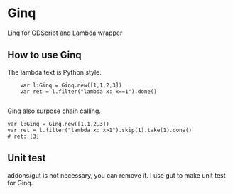 # Ginq
Linq for GDScript and Lambda wrapper

## How to use Ginq

The lambda text is Python style.

```
	var l:Ginq = Ginq.new([1,1,2,3])
	var ret = l.filter("lambda x: x==1").done()
  
```

Ginq also surpose chain calling.

```
var l:Ginq = Ginq.new([1,1,2,3])
var ret = l.filter("lambda x: x>1").skip(1).take(1).done()
# ret: [3]
```

## Unit test
addons/gut is not necessary, you can remove it.
I use gut to make unit test for Ginq.

